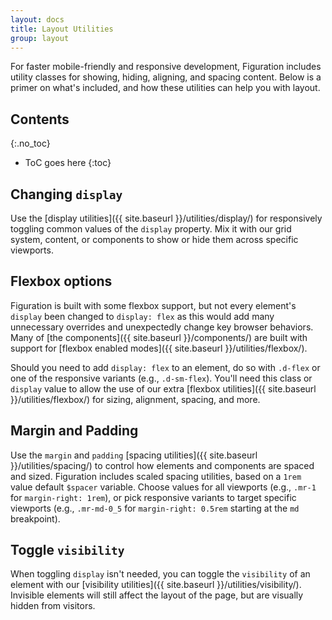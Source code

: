 ```yaml
---
layout: docs
title: Layout Utilities
group: layout
---
```


For faster mobile-friendly and responsive development, Figuration includes utility classes for showing, hiding, aligning, and spacing content. Below is a primer on what's included, and how these utilities can help you with layout.

## Contents
{:.no_toc}

* ToC goes here
{:toc}

## Changing `display`

Use the [display utilities]({{ site.baseurl }}/utilities/display/) for responsively toggling common values of the `display` property. Mix it with our grid system, content, or components to show or hide them across specific viewports.

## Flexbox options

Figuration is built with some flexbox support, but not every element's `display` been changed to `display: flex` as this would add many unnecessary overrides and unexpectedly change key browser behaviors. Many of [the components]({{ site.baseurl }}/components/) are built with support for [flexbox enabled modes]({{ site.baseurl }}/utilities/flexbox/).

Should you need to add `display: flex` to an element, do so with `.d-flex` or one of the responsive variants (e.g., `.d-sm-flex`). You'll need this class or `display` value to allow the use of our extra [flexbox utilities]({{ site.baseurl }}/utilities/flexbox/) for sizing, alignment, spacing, and more.

## Margin and Padding

Use the `margin` and `padding` [spacing utilities]({{ site.baseurl }}/utilities/spacing/) to control how elements and components are spaced and sized. Figuration includes scaled spacing utilities, based on a `1rem` value default `$spacer` variable. Choose values for all viewports (e.g., `.mr-1` for `margin-right: 1rem`), or pick responsive variants to target specific viewports (e.g., `.mr-md-0_5` for `margin-right: 0.5rem` starting at the `md` breakpoint).

## Toggle `visibility`

When toggling `display` isn't needed, you can toggle the `visibility` of an element with our [visibility utilities]({{ site.baseurl }}/utilities/visibility/). Invisible elements will still affect the layout of the page, but are visually hidden from visitors.

